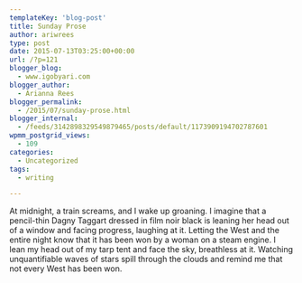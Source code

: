 ```yaml
---
templateKey: 'blog-post'
title: Sunday Prose
author: ariwrees
type: post
date: 2015-07-13T03:25:00+00:00
url: /?p=121
blogger_blog:
  - www.igobyari.com
blogger_author:
  - Arianna Rees
blogger_permalink:
  - /2015/07/sunday-prose.html
blogger_internal:
  - /feeds/3142898329549879465/posts/default/1173909194702787601
wpmm_postgrid_views:
  - 109
categories:
  - Uncategorized
tags:
  - writing

---
```

At midnight, a train screams, and I wake up groaning. I imagine that a pencil-thin Dagny Taggart dressed in film noir black is leaning her head out of a window and facing progress, laughing at it. Letting the West and the entire night know that it has been won by a woman on a steam engine. I lean my head out of my tarp tent and face the sky, breathless at it. Watching unquantifiable waves of stars spill through the clouds and remind me that not every West has been won.